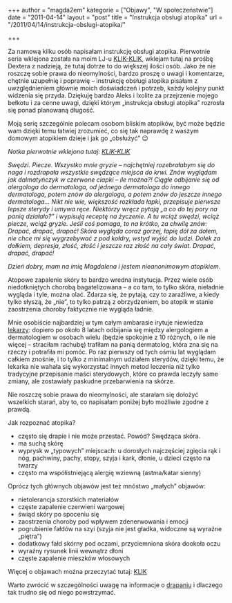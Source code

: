 +++
author = "magda2em"
kategorie = ["Objawy", "W społeczeństwie"]
date = "2011-04-14"
layout = "post"
title = "Instrukcja obsługi atopika"
url = "/2011/04/14/instrukcja-obslugi-atopika/"

+++

Za namową kilku osób napisałam instrukcję obsługi atopika. Pierwotnie seria wklejona została na moim LJ-u [KLIK-KLIK][1], wklejam tutaj na prośbę Dextera z nadzieją, że tutaj dotrze to do większej ilości osób. Jako że nie roszczę sobie prawa do nieomylności, bardzo proszę o uwagi i komentarze, chętnie uzupełnię i poprawię &#8211; instrukcję obsługi atopika pisałam z uwzględnieniem głównie moich doświadczeń i potrzeb, każdy kolejny punkt widzenia się przyda. Dziękuję bardzo Aleks i Ixolite za przejrzenie mojego bełkotu i za cenne uwagi, dzięki którym &#8222;instrukcja obsługi atopika&#8221; rozrosła się ponad planowaną długość. 

Moją serię szczególnie polecam osobom bliskim atopików, być może będzie wam dzięki temu łatwiej zrozumieć, co się tak naprawdę z waszym domowym atopikiem dzieje i jak go &#8222;obsłużyć&#8221; 😉

_Notka pierwotnie wklejona tutaj: [KLIK-KLIK][2]_

<!--more-->

_Swędzi. Piecze. Wszystko mnie gryzie &#8211; najchętniej rozebrałabym się do naga i rozdrapała wszystkie swędzące miejsca do krwi. Znów wyglądam jak dalmatyńczyk w czerwone ciapki &#8211; ile można?! Ciągłe odbijanie się od alergologa do dermatologa, od jednego dermatologa do innego dermatologa, potem znów do alergologa, a potem znów do jeszcze innego dermatologa&#8230; Nikt nie wie, większość rozkłada łapki, przepisuje pierwsze lepsze sterydy i umywa ręce. Niektórzy wręcz pytają &#8222;a co do tej pory na panią działało?&#8221; i wypisują receptę na życzenie. A tu wciąż swędzi, wciąż piecze, wciąż gryzie. Jeśli coś pomaga, to na krótko, za chwilę znów: Drapać, drapać, drapać! Skóra wygląda coraz gorzej, łapię dół za dołem, nie chce mi się wygrzebywać z pod kołdry, wstyd wyjść do ludzi. Dołek za dołkiem, depresja, złość, złość i jeszcze raz złość na cały świat. Drapać, drapać, drapać!_

_Dzień dobry, mam na imię Magdalena i jestem nieanonimowym atopikiem._ 

Atopowe zapalenie skóry to bardzo wredna instytucja. Przez wiele osób niedotkniętych chorobą bagatelizowana &#8211; a co tam, to tylko skóra, nieładnie wygląda i tyle, można olać. Zdarza się, że pytają, czy to zaraźliwe, a kiedy tylko słyszą, że &#8222;nie&#8221;, to tylko patrzą z obrzydzeniem, bo atopik w stanie zaostrzenia choroby faktycznie nie wygląda ładnie. 

Mnie osobiście najbardziej w tym całym ambarasie irytuje niewiedza <u>lekarzy</u>: dopiero po około 8 latach odbijania się między alergologiem a dermatologiem w osobach wielu (będzie spokojnie z 10 różnych, o ile nie więcej &#8211; straciłam rachubę) trafiłam na panią dermatolog, która zna się na rzeczy i potrafiła mi pomóc. Po raz pierwszy od tych ośmiu lat wyglądam całkiem znośnie, i to tylko z minimalnym udziałem sterydów, dzięki temu, że lekarka nie wahała się wykorzystać innych metod leczenia niż tylko tradycyjne przepisanie maści sterydowych, które co prawda leczyły same zmiany, ale zostawiały paskudne przebarwienia na skórze.

Nie roszczę sobie prawa do nieomylności, ale starałam się dołożyć wszelkich starań, aby to, co napisałam poniżej było możliwie zgodne z prawdą.

Jak rozpoznać atopika?

  * często się drapie i nie może przestać. Powód? Swędząca skóra.
  * ma suchą skórę
  * wyprysk w &#8222;typowych&#8221; miejscach: u dorosłych najczęściej zgięcia rąk i nóg, pachwiny, pachy, stopy, szyja i kark, dłonie, u dzieci często na twarzy
  * często ma współistniejącą alergię wziewną (astma/katar sienny)

Oprócz tych głównych objawów jest też mnóstwo &#8222;małych&#8221; objawów:

  * nietolerancja szorstkich materiałów
  * częste zapalenie czerwieni wargowej
  * świąd skóry po spoceniu się
  * zaostrzenia choroby pod wpływem zdenerwowania i emocji
  * pogrubienie fałdów na szyi (szyja nie jest gładka, widoczne są wyraźne &#8222;piętra&#8221;)
  * dodatkowy fałd skórny pod oczami, przyciemniona skóra dookoła oczu
  * wyraźny rysunek linii wewnątrz dłoni
  * częste zapalenie mieszków włosowych

Więcej o objawach można przeczytać tutaj: [KLIK][3]
  
Warto zwrócić w szczególności uwagę na informacje o [drapaniu][4] i dlaczego tak trudno się od niego powstrzymać.

 [1]: http://magda2em.livejournal.com/tag/instrukcja%20obsługi%20atopika
 [2]: http://magda2em.livejournal.com/85542.html
 [3]: http://www.atopowe-zapalenie.pl/atopedia/Objawy_atopowego_zapalenia_skóry
 [4]: http://www.atopowe-zapalenie.pl/atopedia/Drapanie